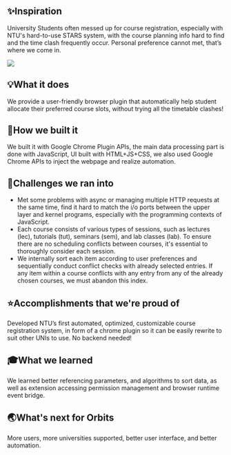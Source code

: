 ## ✨Inspiration
University Students often messed up for course registration, especially with NTU's hard-to-use STARS system, with the course planning info hard to find and the time clash frequently occur. Personal preference cannot met, that’s where we come in. 

[![](https://img.youtube.com/vi/aWgVyqE-o-4/0.jpg)](https://www.youtube.com/watch?v=aWgVyqE-o-4)

## 💡What it does
We provide a user-friendly browser plugin that automatically help student allocate their preferred course slots, without trying all the timetable clashes!

## 🚀How we built it
We built it with Google Chrome Plugin APIs, the main data processing part is done with JavaScript, UI built with HTML+JS+CSS, we also used Google Chrome APIs to inject the webpage and realize automation.

## 👾Challenges we ran into
- Met some problems with async or managing multiple HTTP requests at the same time, find it hard to match the i/o ports between the upper layer and kernel programs, especially with the programming contexts of JavaScript.
- Each course consists of various types of sessions, such as lectures (lec), tutorials (tut), seminars (sem), and lab classes (lab). To ensure there are no scheduling conflicts between courses, it's essential to thoroughly consider each session.
- We internally sort each item according to user preferences and sequentially conduct conflict checks with already selected entries. If any item within a course conflicts with any entry from any of the already chosen courses, we must abandon this index.

## ⭐Accomplishments that we're proud of
Developed NTU’s first automated, optimized, customizable course registration system, in form of a chrome plugin so it can be easily rewrite to suit other UNIs to use. No backend needed!

## 🎓What we learned
We learned better referencing parameters, and algorithms to sort data, as well as extension accessing permission management and browser runtime event bridge.

## 🌏What's next for Orbits
 More users, more universities supported, better user interface, and better automation.
